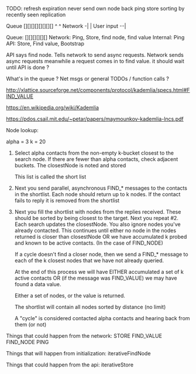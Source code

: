 TODO:
    refresh
    expiration
    never send own node back
    ping
    store
    sorting by recently seen
    replication






Queue [][][][][][][][]
         ^   ^
Network -|   |
User input --|




Queue: [][][][][][]
Network: Ping, Store, find node, find value
Internal: Ping
API: Store, Find value, Bootstrap





API says find node. Tells network to send async requests.
Network sends async requests
meanwhile a request comes in to find value. it should wait until API is done ?


What's in the queue ? Net msgs or general TODOs / function calls ?



http://xlattice.sourceforge.net/components/protocol/kademlia/specs.html#FIND_VALUE

https://en.wikipedia.org/wiki/Kademlia

https://pdos.csail.mit.edu/~petar/papers/maymounkov-kademlia-lncs.pdf

Node lookup:

alpha = 3
k = 20

1. Select alpha contacts from the non-empty k-bucket closest to the search node.
   If there are fewer than alpha contacts, check adjacent buckets.
   The closestNode is noted and stored

   This list is called the short list

2. Next you send parallel, asynchronous FIND_* messages to the contacts in the shortlist.
   Each node should return up to k nodes. If the contact fails to reply it is
   removed from the shortlist

3. Next you fill the shortlist with nodes from the replies received. These should be
   sorted by being closest to the target. Next you repeat #2. Each search updates the closestNode.
   You also ignore nodes you've already contacted. This continues until either
   no node in the nodes returned is closer than closestNode OR we have accumulated
   k probed and known to be active contacts. (In the case of FIND_NODE)

   If a cycle doesn't find a closer node, then we send a FIND_* message to each
   of the k closest nodes that we have not already queried.

   At the end of this process we will have EITHER accumulated a set of k active
   contacts OR (if the message was FIND_VALUE) we may have found a data value.

   Either a set of nodes, or the value is returned.

   The shortlist will contain all nodes sorted by distance (no limit)

   A "cycle" is considered contacted alpha contacts and hearing back from them (or not)


Things that could happen from the network:
    STORE
    FIND_VALUE
    FIND_NODE
    PING

Things that will happen from initialization:
    iterativeFindNode

Things that could happen from the api:
    iterativeStore
